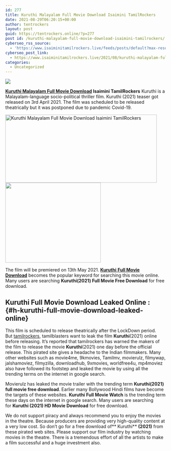 ```yaml
---
id: 277
title: Kuruthi Malayalam Full Movie Download Isaimini TamilRockers
date: 2021-08-29T06:20:15+00:00
author: tentrockers
layout: post
guid: https://tentrockers.online/?p=277
post id: /kuruthi-malayalam-full-movie-download-isaimini-tamilrockers/
cyberseo_rss_source:
  - 'https://www.isaiminitamilrockers.live/feeds/posts/default?max-results=150&start-index=1'
cyberseo_post_link:
  - https://www.isaiminitamilrockers.live/2021/08/kuruthi-malayalam-full-movie-download.html
categories:
  - Uncategorized
---
```

<div class="media_block">
  <img src="https://1.bp.blogspot.com/-Rern5JY37Co/YRKErsX5FmI/AAAAAAAABGw/iVFvn1tlqlgaQrVScz9ojyfY9mQb3CmgwCLcBGAsYHQ/s72-w476-h213-c/Kuruthi_poster_28072021_1200-compressed.jpg" class="media_thumbnail" />
</div>

<meta content="Kuruthi Malayalam Full Movie Download Isaimini TamilRockers Kuruthi is a Malayalam-language socio-political thriller film. Kuruthi (2021) t..." name="twitter:description" />

  


<center>
</center>

**[Kuruthi Malayalam Full Movie Download](https://www.tamilrockerz.online/kuruthi-malayalam-full-movie-download-tamilrockers/) Isaimini TamilRockers** Kuruthi is a Malayalam-language socio-political thriller film. Kuruthi (2021) teaser got released on 3rd April 2021. The film was scheduled to be released theatrically but it was postponed due to pandemic Covid-19.&nbsp;

<div class="separator">
  <a href="https://1.bp.blogspot.com/-Rern5JY37Co/YRKErsX5FmI/AAAAAAAABGw/iVFvn1tlqlgaQrVScz9ojyfY9mQb3CmgwCLcBGAsYHQ/s1200/Kuruthi_poster_28072021_1200-compressed.jpg"><img loading="lazy" alt="Kuruthi Malayalam Full Movie Download Isaimini TamilRockers" border="0" data-original-height="800" data-original-width="1200" height="213" src="https://1.bp.blogspot.com/-Rern5JY37Co/YRKErsX5FmI/AAAAAAAABGw/iVFvn1tlqlgaQrVScz9ojyfY9mQb3CmgwCLcBGAsYHQ/w476-h213/Kuruthi_poster_28072021_1200-compressed.jpg" width="476" /></a>
</div>



<div class="separator">
  <a href="https://www.tamilrockerz.online/kuruthi-malayalam-full-movie-download-tamilrockers/"><img loading="lazy" border="0" data-original-height="250" data-original-width="300" height="250" src="https://1.bp.blogspot.com/-nfbzYVobUik/YMlpOerzdgI/AAAAAAAAA3Y/aAupsOUs_WMY6Lv7R1OtZhI6OqaRh-YAwCPcBGAYYCw/s0/e854879156f0849f3d27a89db88ed039.png" width="300" /></a>
</div>

The film will be premiered on 13th May 2021.&nbsp;[**Kuruthi**&nbsp;**Full Movie Download**](https://techsambavangal.in/kuruthi-malayalam-movie-2021/)&nbsp;becomes the popular keyword for searching this movie online. Many users are searching&nbsp;**Kuruthi(2021) Full Movie Free Download**&nbsp;for free download.

## **Kuruthi**&nbsp;Full Movie Download Leaked Online : {#h-kuruthi-full-movie-download-leaked-online}

This film is scheduled to release theatrically after the LockDown period. But&nbsp;[tamilrockers](http://www.tamilrockerz.online),&nbsp;tamilblasters&nbsp;want to&nbsp;leak the film&nbsp;**Kuruthi**(2021)&nbsp;online before releasing. It’s reported that tamilrockers has warned the makers of the film to release the movie&nbsp;**Kuruthi**(2021)&nbsp;one day before the official release. This pirated site gives a headache to the Indian filmmakers. Many other websites such as movie4me,&nbsp;9kmovies,&nbsp;Tamilmv,&nbsp;movierulz,&nbsp;filmywap, jalshamoviez,&nbsp;filmyzilla, downloadhub,&nbsp;9xmovies,&nbsp;worldfree4u, mp4moviez also have followed its footstep and leaked the movie by using all the trending terms on the internet in google search.

Movierulz has leaked the movie trailer with the trending term&nbsp;**Kuruthi(2021) full movie free download**. Earlier many Bollywood Hindi films have become the targets of these websites.&nbsp;**Kuruthi**&nbsp;**Full Movie Watch**&nbsp;is the trending term these days on the internet in google search. Many users are searching for&nbsp;**Kuruthi&nbsp;(2021) HD Movie Download**&nbsp;for free download.

We do not support piracy and always recommend you to enjoy the movies in the theatre. Because producers are providing very high-quality content at a very low cost. So don’t go for a free download&nbsp;of**&nbsp;Kuruthi**&nbsp;**(2021)**&nbsp;from these pirated web sites. Please support our film industry by watching movies in the theatre. There is a tremendous effort of all the artists to make a film successful and a huge investment also.

<center>
</center>